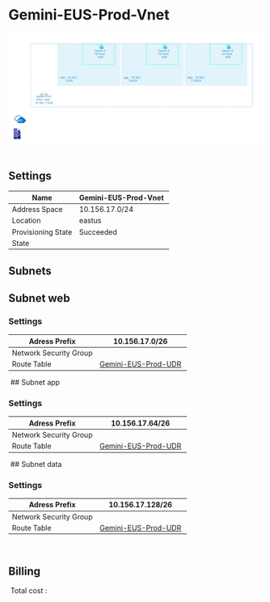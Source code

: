 # Gemini-EUS-Prod-Vnet
![Cloudockit](../assets/917581b99f894db09ede34337cb81f48.jpg) 
## Settings


| Name | Gemini-EUS-Prod-Vnet  |
| --- | --- |
| Address Space | 10.156.17.0/24  |
| Location | eastus  |
| Provisioning State | Succeeded  |
| State |   |


## Subnets

## Subnet web

### Settings


| Adress Prefix | 10.156.17.0/26  |
| --- | --- |
| Network Security Group |   |
| Route Table | [Gemini-EUS-Prod-UDR](Gemini-EUS-Prod-UDR-1755423077.md)  |

 ## Subnet app

### Settings


| Adress Prefix | 10.156.17.64/26  |
| --- | --- |
| Network Security Group |   |
| Route Table | [Gemini-EUS-Prod-UDR](Gemini-EUS-Prod-UDR-1755423077.md)  |

 ## Subnet data

### Settings


| Adress Prefix | 10.156.17.128/26  |
| --- | --- |
| Network Security Group |   |
| Route Table | [Gemini-EUS-Prod-UDR](Gemini-EUS-Prod-UDR-1755423077.md)  |

 
## Billing
 Total cost : 
